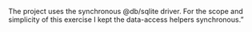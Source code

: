 <!-- Hetnon Notes -->

<!-- Note 1 -->

The project uses the synchronous @db/sqlite driver. For the scope and simplicity of this exercise I kept the data-access helpers synchronous.”
